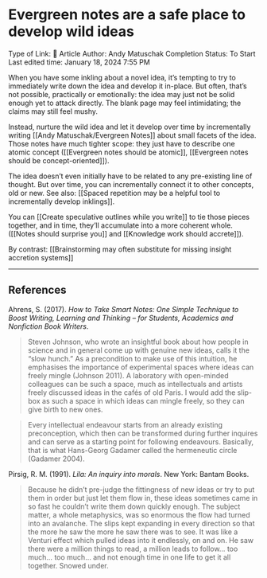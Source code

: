 # Evergreen notes are a safe place to develop wild ideas

Type of Link: 📝 Article
Author: Andy Matuschak
Completion Status: To Start
Last edited time: January 18, 2024 7:55 PM

When you have some inkling about a novel idea, it’s tempting to try to immediately write down the idea and develop it in-place. But often, that’s not possible, practically or emotionally: the idea may just not be solid enough yet to attack directly. The blank page may feel intimidating; the claims may still feel mushy.

Instead, nurture the wild idea and let it develop over time by incrementally writing [[Andy Matuschak/Evergreen Notes]] about small facets of the idea. Those notes have much tighter scope: they just have to describe one atomic concept ([[Evergreen notes should be atomic]], [[Evergreen notes should be concept-oriented]]).

The idea doesn’t even initially have to be related to any pre-existing line of thought. But over time, you can incrementally connect it to other concepts, old or new. See also: [[Spaced repetition may be a helpful tool to incrementally develop inklings]].

You can [[Create speculative outlines while you write]] to tie those pieces together, and in time, they’ll accumulate into a more coherent whole. ([[Notes should surprise you]] and [[Knowledge work should accrete]]).

By contrast: [[Brainstorming may often substitute for missing insight accretion systems]]

---

## References

Ahrens, S. (2017). _How to Take Smart Notes: One Simple Technique to Boost Writing, Learning and Thinking – for Students, Academics and Nonfiction Book Writers_.

> Steven Johnson, who wrote an insightful book about how people in science and in general come up with genuine new ideas, calls it the “slow hunch.” As a precondition to make use of this intuition, he emphasises the importance of experimental spaces where ideas can freely mingle (Johnson 2011). A laboratory with open-minded colleagues can be such a space, much as intellectuals and artists freely discussed ideas in the cafés of old Paris. I would add the slip-box as such a space in which ideas can mingle freely, so they can give birth to new ones.

> Every intellectual endeavour starts from an already existing preconception, which then can be transformed during further inquires and can serve as a starting point for following endeavours. Basically, that is what Hans-Georg Gadamer called the hermeneutic circle (Gadamer 2004).

Pirsig, R. M. (1991). _Lila: An inquiry into morals_. New York: Bantam Books.

> Because he didn’t pre-judge the fittingness of new ideas or try to put them in order but just let them flow in, these ideas sometimes came in so fast he couldn’t write them down quickly enough. The subject matter, a whole metaphysics, was so enormous the flow had turned into an avalanche. The slips kept expanding in every direction so that the more he saw the more he saw there was to see. It was like a Venturi effect which pulled ideas into it endlessly, on and on. He saw there were a million things to read, a million leads to follow… too much… too much… and not enough time in one life to get it all together. Snowed under.